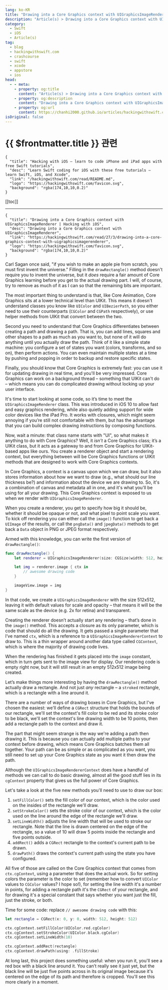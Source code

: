 ```yaml
---
lang: ko-KR
title: "Drawing into a Core Graphics context with UIGraphicsImageRenderer"
description: "Article(s) > Drawing into a Core Graphics context with UIGraphicsImageRenderer"
category:
  - Swift
  - iOS
  - Article(s)
tag: 
  - blog
  - hackingwithswift.com
  - crashcourse
  - swift
  - xcode
  - appstore
  - ios  
head:
  - - meta:
    - property: og:title
      content: "Article(s) > Drawing into a Core Graphics context with UIGraphicsImageRenderer"
    - property: og:description
      content: "Drawing into a Core Graphics context with UIGraphicsImageRenderer"
    - property: og:url
      content: https://chanhi2000.github.io/articles/hackingwithswift.com/read/27/03-drawing-into-a-core-graphics-context-with-uigraphicsimagerenderer.html
isOriginal: false
---
```


# {{ $frontmatter.title }} 관련

```component VPCard
{
  "title": "Hacking with iOS – learn to code iPhone and iPad apps with free Swift tutorials",
  "desc": "Learn Swift coding for iOS with these free tutorials – learn Swift, iOS, and Xcode",
  "link": "/hackingwithswift.com/read/README.md",
  "logo": "https://hackingwithswift.com/favicon.svg",
  "background": "rgba(174,10,10,0.2)"
}
```

[[toc]]

---

```component VPCard
{
  "title": "Drawing into a Core Graphics context with UIGraphicsImageRenderer | Hacking with iOS",
  "desc": "Drawing into a Core Graphics context with UIGraphicsImageRenderer",
  "link": "https://hackingwithswift.com/read/27/3/drawing-into-a-core-graphics-context-with-uigraphicsimagerenderer",
  "logo": "https://hackingwithswift.com/favicon.svg",
  "background": "rgba(174,10,10,0.2)"
}
```

<VidStack src="youtube/vzXl0MhVXxY" />

Carl Sagan once said, "if you wish to make an apple pie from scratch, you must first invent the universe." Filling in the `drawRectangle()` method doesn't require you to invent the universe, but it *does* require a fair amount of Core Graphics learning before you get to the actual drawing part. I will, of course, try to remove as much of it as I can so that the remaining bits are important.

The most important thing to understand is that, like Core Animation, Core Graphics sits at a lower technical level than UIKit. This means it doesn't understand classes you know like `UIColor` and `UIBezierPath`, so you either need to use their counterparts (`CGColor` and `CGPath` respectively), or use helper methods from UIKit that convert between the two.

Second you need to understand that Core Graphics differentiates between creating a path and drawing a path. That is, you can add lines, squares and other shapes to a path as much as you want to, but none of it will do anything until you actually draw the path. Think of it like a simple state machine: you configure a set of states you want (colors, transforms, and so on), then perform actions. You can even maintain multiple states at a time by pushing and popping in order to backup and restore specific states.

Finally, you should know that Core Graphics is extremely fast: you can use it for updating drawing in real time, and you'll be very impressed. Core Graphics can work on a background thread – something that UIKit can't do – which means you can do complicated drawing without locking up your user interface.

It's time to start looking at some code, so it’s time to meet the `UIGraphicsImageRenderer` class. This was introduced in iOS 10 to allow fast and easy graphics rendering, while also quietly adding support for wide color devices like the iPad Pro. It works with closures, which might seem annoying if you’re still not comfortable with them, but has the advantage that you can build complex drawing instructions by composing functions.

Now, wait a minute: that class name starts with "UI", so what makes it anything to do with Core Graphics? Well, it *isn’t* a Core Graphics class; it’s a UIKit class, but it acts as a gateway to and from Core Graphics for UIKit-based apps like ours. You create a renderer object and start a rendering context, but everything between will be Core Graphics functions or UIKit methods that are designed to work with Core Graphics contexts.

In Core Graphics, a context is a canvas upon which we can draw, but it also stores information about how we want to draw (e.g., what should our line thickness be?) and information about the device we are drawing to. So, it's a combination of canvas and metadata all in one, and it's what you'll be using for all your drawing. This Core Graphics context is exposed to us when we render with `UIGraphicsImageRenderer`.

When you create a renderer, you get to specify how big it should be, whether it should be opaque or not, and what pixel to point scale you want. To kick off rendering you can either call the `image()` function to get back a `UIImage` of the results, or call the `pngData()` and `jpegData()` methods to get back a `Data` object in PNG or JPEG format respectively.

Armed with this knowledge, you can write the first version of `drawRectangle()`:

```swift
func drawRectangle() {
    let renderer = UIGraphicsImageRenderer(size: CGSize(width: 512, height: 512))

    let img = renderer.image { ctx in
        // awesome drawing code
    }

    imageView.image = img
}
```

In that code, we create a `UIGraphicsImageRenderer` with the size 512x512, leaving it with default values for scale and opacity – that means it will be the same scale as the device (e.g. 2x for retina) and transparent.

Creating the renderer doesn’t actually start any rendering – that’s done in the `image()` method. This accepts a closure as its only parameter, which is code that should do all the drawing. It gets passed a single parameter that I’ve named `ctx`, which is a reference to a `UIGraphicsImageRendererContext` to draw to. This is a thin wrapper around another data type called `CGContext`, which is where the majority of drawing code lives.

When the rendering has finished it gets placed into the `image` constant, which in turn gets sent to the image view for display. Our rendering code is empty right now, but it will still result in an empty 512x512 image being created.

Let’s make things more interesting by having the `drawRectangle()` method actually draw a rectangle. And not just *any* rectangle – a `stroked` rectangle, which is a rectangle with a line around it.

There are a number of ways of drawing boxes in Core Graphics, but I've chosen the easiest: we'll define a `CGRect` structure that holds the bounds of our rectangle, we'll set the context's fill color to be red and its stroke color to be black, we'll set the context's line drawing width to be 10 points, then add a rectangle path to the context and draw it.

The part that might seem strange is the way we're adding a path then drawing it. This is because you can actually add multiple paths to your context before drawing, which means Core Graphics batches them all together. Your path can be as simple or as complicated as you want, you still need to set up your Core Graphics state as you want it then draw the path.

Although the `UIGraphicsImageRendererContext` does have a handful of methods we can call to do basic drawing, almost all the good stuff lies in its `cgContext` property that gives us the full power of Core Graphics.

Let's take a look at the five new methods you'll need to use to draw our box:

1. `setFillColor()` sets the fill color of our context, which is the color used on the insides of the rectangle we'll draw.
2. `setStrokeColor()` sets the stroke color of our context, which is the color used on the line around the edge of the rectangle we'll draw.
3. `setLineWidth()` adjusts the line width that will be used to stroke our rectangle. Note that the line is drawn centered on the edge of the rectangle, so a value of 10 will draw 5 points inside the rectangle and five points outside.
4. `addRect()` adds a `CGRect` rectangle to the context's current path to be drawn.
5. `drawPath()` draws the context's current path using the state you have configured.

All five of those are called on the Core Graphics context that comes from `ctx.cgContext`, using a parameter that does the actual work. So for setting colors the parameter is the color to set (remember how to convert `UIColor` values to `CGColor` values? I hope so!), for setting the line width it's a number in points, for adding a rectangle path it's the `CGRect` of your rectangle, and for drawing it's a special constant that says whether you want just the fill, just the stroke, or both.

Time for some code: replace `// awesome drawing code` with this:

```swift
let rectangle = CGRect(x: 0, y: 0, width: 512, height: 512)

ctx.cgContext.setFillColor(UIColor.red.cgColor)
ctx.cgContext.setStrokeColor(UIColor.black.cgColor)
ctx.cgContext.setLineWidth(10)

ctx.cgContext.addRect(rectangle)
ctx.cgContext.drawPath(using: .fillStroke)
```

At long last, this project does something useful: when you run it, you'll see a red box with a black line around it. You can’t really see it just yet, but the black line will be just five points across in its original image because it's centered on the edge of its path and therefore is cropped. You'll see this more clearly in a moment.

